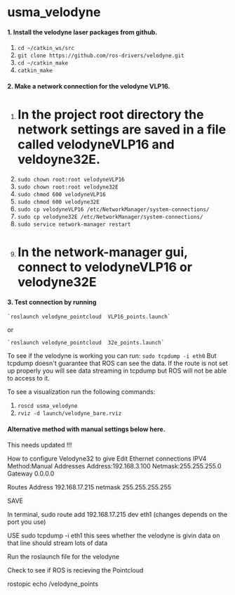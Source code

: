 # usma_velodyne

#### 1. Install the velodyne laser packages from github.
1. `cd ~/catkin_ws/src`
2. `git clone https://github.com/ros-drivers/velodyne.git`
3. `cd ~/catkin_make`
4. `catkin_make`

#### 2. Make a network connection for the velodyne VLP16.
1. # In the project root directory the network settings are saved in a file called velodyneVLP16 and veldoyne32E.
2. `sudo chown root:root velodyneVLP16`
3. `sudo chown root:root velodyne32E`
4. `sudo chmod 600 velodyneVLP16`
5. `sudo chmod 600 velodyne32E`
6. `sudo cp velodyneVLP16 /etc/NetworkManager/system-connections/`
7. `sudo cp velodyne32E /etc/NetworkManager/system-connections/`
8. `sudo service network-manager restart`
9. # In the network-manager gui, connect to velodyneVLP16 or velodyne32E

#### 3. Test connection by running 

    `roslaunch velodyne_pointcloud  VLP16_points.launch`
or

    `roslaunch velodyne_pointcloud  32e_points.launch`

To see if the velodyne is working you can run: `sudo tcpdump -i eth0` But tcpdump doesn't guarantee that ROS can see the data. If the route is not set up properly you will see data streaming in tcpdump but ROS will not be able to access to it.

To see a visualization run the following commands:
1. `roscd usma_velodyne`
2. `rviz -d launch/velodyne_bare.rviz`


#### Alternative method with manual settings below here.
This needs updated !!!

How to configure Velodyne32 to give
Edit Ethernet connections
IPV4
Method:Manual
Addresses
Address:192.168.3.100
Netmask:255.255.255.0
Gateway 0.0.0.0

Routes
Address 192.168.17.215
netmask 255.255.255.255

SAVE

In terminal,
sudo route add 192.168.17.215 dev eth1 (changes depends on the port you use)


USE 
sudo tcpdump -i eth1
this sees whether the velodyne is givin data on that line should stream lots of data

Run the roslaunch file for the velodyne

Check to see if ROS is recieving the Pointcloud 

rostopic echo /velodyne_points




